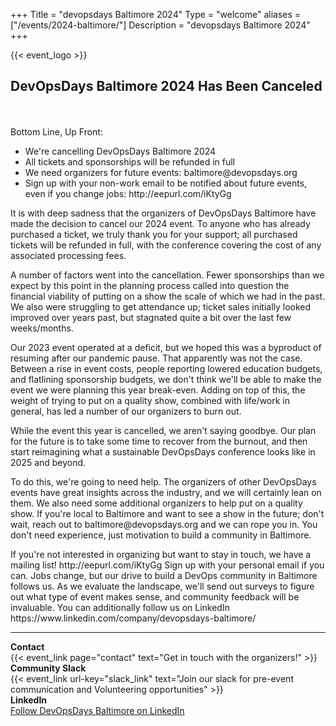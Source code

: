 +++
Title = "devopsdays Baltimore 2024"
Type = "welcome"
aliases = ["/events/2024-baltimore/"]
Description = "devopsdays Baltimore 2024"
+++

<div class = "container">
  <div class = "row justify-content-center">
    {{< event_logo >}}
  </div>
  <div class = "row justify-content-center">
    <h2><p>DevOpsDays Baltimore 2024 Has Been Canceled</p></h2>
    <br>
      <p>Bottom Line, Up Front:</p>
      <ul>
        <li>We're cancelling DevOpsDays Baltimore 2024</li>
        <li>All tickets and sponsorships will be refunded in full</li>
        <li>We need organizers for future events: baltimore@devopsdays.org</li>
        <li>Sign up with your non-work email to be notified about future events, even if you change jobs: http://eepurl.com/iKtyGg</li>
      </ul>
      <p>It is with deep sadness that the organizers of DevOpsDays Baltimore have made the decision to cancel our 2024 event.  To anyone who has already purchased a ticket, we truly thank you for your support; all purchased tickets will be refunded in full, with the conference covering the cost of any associated processing fees.</p>
      <p>A number of factors went into the cancellation.  Fewer sponsorships than we expect by this point in the planning process called into question the financial viability of putting on a show the scale of which we had in the past.  We also were struggling to get attendance up; ticket sales initially looked improved over years past, but stagnated quite a bit over the last few weeks/months.</p>
      <p>Our 2023 event operated at a deficit, but we hoped this was a byproduct of resuming after our pandemic pause. That apparently was not the case. Between a rise in event costs, people reporting lowered education budgets, and flatlining sponsorship budgets, we don't think we'll be able to make the event we were planning this year break-even. Adding on top of this, the weight of trying to put on a quality show, combined with life/work in general, has led a number of our organizers to burn out.</p>
      <p>While the event this year is cancelled, we aren't saying goodbye. Our plan for the future is to take some time to recover from the burnout, and then start reimagining what a sustainable DevOpsDays conference looks like in 2025 and beyond.</p>
      <p>To do this, we're going to need help. The organizers of other DevOpsDays events have great insights across the industry, and we will certainly lean on them. We also need some additional organizers to help put on a quality show. If you're local to Baltimore and want to see a show in the future; don't wait, reach out to baltimore@devopsdays.org and we can rope you in. You don't need experience, just motivation to build a community in Baltimore.</p>
      <p>If you're not interested in organizing but want to stay in touch, we have a mailing list! http://eepurl.com/iKtyGg Sign up with your personal email if you can. Jobs change, but our drive to build a DevOps community in Baltimore follows us. As we evaluate the landscape, we'll send out surveys to figure out what type of event makes sense, and community feedback will be invaluable. You can additionally follow us on LinkedIn https://www.linkedin.com/company/devopsdays-baltimore/</p>
  </div>
</div>

---

<!--<h3>Event Information</h3>-->
<!--
<div class = "row">
  <div class = "col-md-2">
    <strong>Dates</strong>
  </div>
  <div class = "col-md-8">
    {{< event_start >}} - {{< event_end >}}
  </div>
</div>

<div class = "row">
  <div class = "col-md-2">
    <strong>Register</strong>
  </div>
  <div class = "col-md-8">
    <strong>{{< event_link url-key="registration_link" text="Register to attend the conference!" >}}</strong> <i>[Early bird discounts until 2/29]</i>
  </div>
</div>

<div class = "row">
  <div class = "col-md-2">
    <strong>Propose</strong>
  </div>
  <div class = "col-md-8">
    <strong>{{< event_link url-key="cfp_link" text="Propose a talk, now!" >}}</strong>
  </div>
</div>

<div class = "row">
  <div class = "col-md-2">
    <strong>Location</strong>
  </div>
  <div class = "col-md-8">
    {{< event_location >}}
  </div>
</div>
-->

<!-- <div class = "row">
  <div class = "col-md-2">
    <strong>Program</strong>
  </div>
  <div class = "col-md-8">
    View the {{< event_link page="program" text="program." >}}
  </div>
</div> -->

<!-- <div class = "row">
  <div class = "col-md-2">
    <strong>Speakers</strong>
  </div>
  <div class = "col-md-8">
    Check out the {{< event_link page="speakers" text="speakers!" >}}
  </div>
</div> -->

<!--
<div class = "row">
  <div class = "col-md-2">
    <strong>Sponsors</strong>
  </div>
  <div class = "col-md-8">
    {{< event_link page="sponsor" text="Sponsor the conference!" >}}
  </div>
</div>
-->

<div class = "row">
  <div class = "col-md-2">
    <strong>Contact</strong>
  </div>
  <div class = "col-md-8">
    {{< event_link page="contact" text="Get in touch with the organizers!" >}}
  </div>
</div>

<div class = "row">
  <div class = "col-md-2">
    <strong>Community Slack</strong>
  </div>
  <div class = "col-md-8">
    {{< event_link url-key="slack_link" text="Join our slack for pre-event communication and Volunteering opportunities" >}}
  </div>
</div>

<div class = "row">
  <div class = "col-md-2">
    <strong>LinkedIn</strong>
  </div>
  <div class = "col-md-8">
    <a rel="me" target="_blank" href="https://www.linkedin.com/company/devopsdays-baltimore"><span class="btn btn-sm rounded-pill btn-info"><i class="fab fa-linkedin fa-md" ></i> Follow DevOpsDays Baltimore on LinkedIn</span></a>
  </div>
</div>
